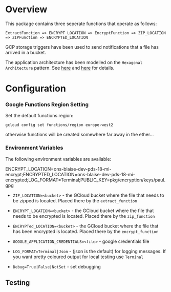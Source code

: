 
# Overview

This package contains three seperate functions that operate as follows:

```
ExtractFunction => ENCRYPT_LOCATION => EncryptFunction => ZIP_LOCATION => ZIPFunction => ENCRYPTED_LOCATION
```

GCP storage triggers have been used to send notifications that a file has arrived in a bucket.

The application architecture has been modelled on the ```Hexagonal Architecture``` pattern. 
See [here](https://about.sourcegraph.com/go/gophercon-2018-how-do-you-structure-your-go-apps) and [here](https://en.wikipedia.org/wiki/Hexagonal_architecture_(software)) for details.

# Configuration

### Google Functions Region Setting

Set the default functions region:

`gcloud config set functions/region europe-west2`

otherwise functions will be created somewhere far away in the ether...

### Environment Variables

The following environment variables are available:

ENCRYPT_LOCATION=ons-blaise-dev-pds-18-mi-encrypt;ENCRYPTED_LOCATION=ons-blaise-dev-pds-18-mi-encrypted;LOG_FORMAT=Terminal;PUBLIC_KEY=pkg/encryption/keys/paul.gpg

* `ZIP_LOCATION=<bucket>` - the GCloud bucket where the file that needs to be zipped is located. Placed
there by the `extract_function`

* `ENCRYPT_LOCATION=<bucket>` - the GCloud bucket where the file that needs to be encrypted is located. 
Placed there by the  `zip_function`

* `ENCRYPTed_LOCATION=<bucket>` - the GCloud bucket where the file that has been encrypted is located. 
Placed there by the `encrypt_function`

* `GOOGLE_APPLICATION_CREDENTIALS=<file>` - google credentials file

* `LOG_FORMAT=Terminal|Json` - (json is the default) for logging messages. 
If you want pretty coloured output for local testing use `Terminal`

* `Debug=True|False|NotSet` - set debugging

## Testing

